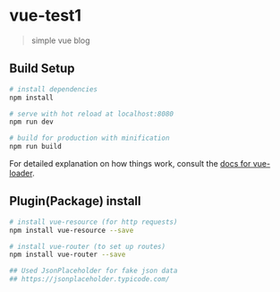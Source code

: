 # vue-test1

> simple vue blog

## Build Setup

``` bash
# install dependencies
npm install

# serve with hot reload at localhost:8080
npm run dev

# build for production with minification
npm run build
```

For detailed explanation on how things work, consult the [docs for vue-loader](http://vuejs.github.io/vue-loader).

## Plugin(Package) install

``` bash
# install vue-resource (for http requests)
npm install vue-resource --save

# install vue-router (to set up routes)
npm install vue-router --save

## Used JsonPlaceholder for fake json data
## https://jsonplaceholder.typicode.com/